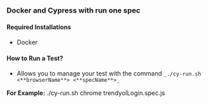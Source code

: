 ### Docker and Cypress with run one spec


#### Required Installations
* Docker

#### How to Run a Test?
* Allows you to manage your test with the command `_./cy-run.sh <**browserName**> <**specName**>_`

**For Example:** ./cy-run.sh chrome trendyolLogin.spec.js


